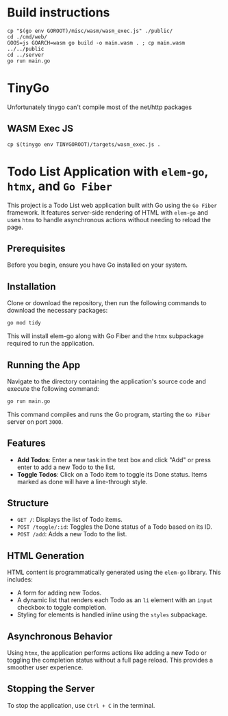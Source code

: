 # Build instructions

```
cp "$(go env GOROOT)/misc/wasm/wasm_exec.js" ./public/
cd ./cmd/web/
GOOS=js GOARCH=wasm go build -o main.wasm . ; cp main.wasm ../../public
cd ../server
go run main.go
```


# TinyGo

Unfortunately tinygo can't compile most of the net/http packages

## WASM Exec JS

```
cp $(tinygo env TINYGOROOT)/targets/wasm_exec.js .
```


# Todo List Application with `elem-go`, `htmx`, and `Go Fiber`

This project is a Todo List web application built with Go using the `Go Fiber` framework. It features server-side rendering of HTML with `elem-go` and uses `htmx` to handle asynchronous actions without needing to reload the page.

## Prerequisites

Before you begin, ensure you have Go installed on your system.

## Installation

Clone or download the repository, then run the following commands to download the necessary packages:

```bash
go mod tidy
```

This will install elem-go along with Go Fiber and the `htmx` subpackage required to run the application.

## Running the App

Navigate to the directory containing the application's source code and execute the following command:

```bash
go run main.go
```

This command compiles and runs the Go program, starting the `Go Fiber` server on port `3000`.

## Features

- **Add Todos**: Enter a new task in the text box and click "Add" or press enter to add a new Todo to the list.
- **Toggle Todos**: Click on a Todo item to toggle its Done status. Items marked as done will have a line-through style.

## Structure

- `GET /`: Displays the list of Todo items.
- `POST /toggle/:id`: Toggles the Done status of a Todo based on its ID.
- `POST /add`: Adds a new Todo to the list.

## HTML Generation

HTML content is programmatically generated using the `elem-go` library. This includes:

- A form for adding new Todos.
- A dynamic list that renders each Todo as an `li` element with an `input` checkbox to toggle completion.
- Styling for elements is handled inline using the `styles` subpackage.

## Asynchronous Behavior

Using `htmx`, the application performs actions like adding a new Todo or toggling the completion status without a full page reload. This provides a smoother user experience.

## Stopping the Server

To stop the application, use `Ctrl + C` in the terminal.
